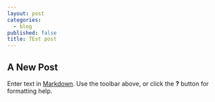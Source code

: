 ```yaml
---
layout: post
categories: 
  - blog
published: false
title: TEst post
---
```


## A New Post

Enter text in [Markdown](http://daringfireball.net/projects/markdown/). Use the toolbar above, or click the **?** button for formatting help.
